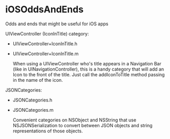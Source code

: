 iOSOddsAndEnds
==============

Odds and ends that might be useful for iOS apps

UIViewController (IconInTitle) category:
 * UIViewController+IconInTitle.h
 * UIViewController+IconInTitle.m

	When using a UIViewController who's title appears in a Navigation Bar (like in UINavigationController), 
	this is a handy category that will add an Icon to the front of the title.
	Just call the addIconToTitle method passing in the name of the icon.

JSONCategories:
 * JSONCategories.h
 * JSONCategories.m

	Convenient categories on NSObject and NSString that use NSJSONSerialization to convert between
	JSON objects and string representations of those objects. 
